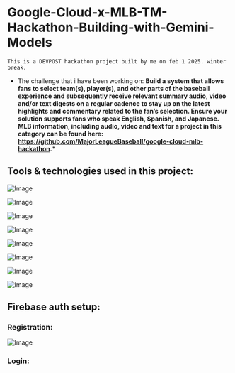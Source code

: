 # Google-Cloud-x-MLB-TM-Hackathon-Building-with-Gemini-Models
``This is a DEVPOST hackathon project built by me on feb 1 2025. winter break.``

- The challenge that i have been working on: **Build a system that allows fans to select team(s), player(s), and other parts of the baseball experience and subsequently receive relevant summary audio, video and/or text digests on a regular cadence to stay up on the latest highlights and commentary related to the fan’s selection. Ensure your solution supports fans who speak English, Spanish, and Japanese. MLB information, including audio, video and text for a project in this category can be found here: https://github.com/MajorLeagueBaseball/google-cloud-mlb-hackathon.***

## Tools & technologies used in this project:

![Image](https://github.com/user-attachments/assets/f01c75c2-9ab9-41aa-b5a9-92d2b69e663a)

![Image](https://github.com/user-attachments/assets/88d780ee-a700-411f-89cd-5d094e5ab1c6)

![Image](https://github.com/user-attachments/assets/16bb3bba-d9bd-4e85-a6bc-7856fcaf71f7)

![Image](https://github.com/user-attachments/assets/fe657d92-1eea-47ad-ace5-134930be212a)



![Image](https://github.com/user-attachments/assets/cbf7c0c2-2e3b-44df-b3a0-b16f8e97e029)

![Image](https://github.com/user-attachments/assets/ec429372-945d-427d-a898-08575be19756)

![Image](https://github.com/user-attachments/assets/45cff09b-fef5-4ba4-a5bf-e37a4356170a)

![Image](https://github.com/user-attachments/assets/e08b6e85-c1a2-4197-a58b-2ba7300b4084) 

## Firebase auth setup:
### Registration:

![Image](https://github.com/user-attachments/assets/203ce778-8ab4-4de5-9bf8-3d2ca16a1b6d)

### Login: 


